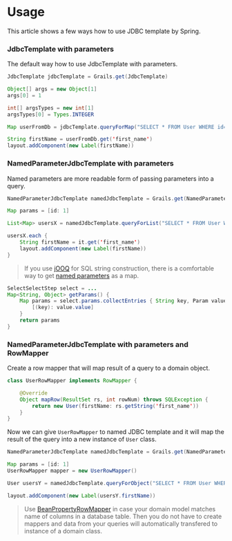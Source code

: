 # Usage

This article shows a few ways how to use JDBC template by Spring.

### JdbcTemplate with parameters

The default way how to use JdbcTemplate with parameters.

``` java
JdbcTemplate jdbcTemplate = Grails.get(JdbcTemplate)

Object[] args = new Object[1]
args[0] = 1

int[] argsTypes = new int[1]
argsTypes[0] = Types.INTEGER

Map userFromDb = jdbcTemplate.queryForMap("SELECT * FROM User WHERE id=?", args, argsTypes)

String firstName = userFromDb.get('first_name')
layout.addComponent(new Label(firstName))
```

### NamedParameterJdbcTemplate with parameters

Named parameters are more readable form of passing parameters into a query.

``` java
NamedParameterJdbcTemplate namedJdbcTemplate = Grails.get(NamedParameterJdbcTemplate)

Map params = [id: 1]

List<Map> usersX = namedJdbcTemplate.queryForList("SELECT * FROM User WHERE id=:id", params)

usersX.each {
    String firstName = it.get('first_name')
    layout.addComponent(new Label(firstName))
}
```

> If you use [jOOQ](http://www.jooq.org) for SQL string construction, there is a comfortable way to get [named parameters](http://www.jooq.org/doc/3.4/manual/sql-building/bind-values/named-parameters/) as a map.

``` java
SelectSelectStep select = ...
Map<String, Object> getParams() {
    Map params = select.params.collectEntries { String key, Param value ->
        [(key): value.value]
    }
    return params
}
```

### NamedParameterJdbcTemplate with parameters and RowMapper

Create a row mapper that will map result of a query to a domain object.

``` java
class UserRowMapper implements RowMapper {

    @Override
    Object mapRow(ResultSet rs, int rowNum) throws SQLException {
        return new User(firstName: rs.getString('first_name'))
    }
}
```

Now we can give `UserRowMapper` to named JDBC template and it will map the result of the query into a new instance of `User` class.

``` java
NamedParameterJdbcTemplate namedJdbcTemplate = Grails.get(NamedParameterJdbcTemplate)

Map params = [id: 1]
UserRowMapper mapper = new UserRowMapper()

User usersY = namedJdbcTemplate.queryForObject("SELECT * FROM User WHERE id=:id", params, mapper)

layout.addComponent(new Label(usersY.firstName))
```

> Use [BeanPropertyRowMapper](http://docs.spring.io/spring/docs/current/javadoc-api/org/springframework/jdbc/core/BeanPropertyRowMapper.html) in case your domain model matches name of columns in a database table. Then you do not have to create mappers and data from your queries will automatically transfered to instance of a domain class.
